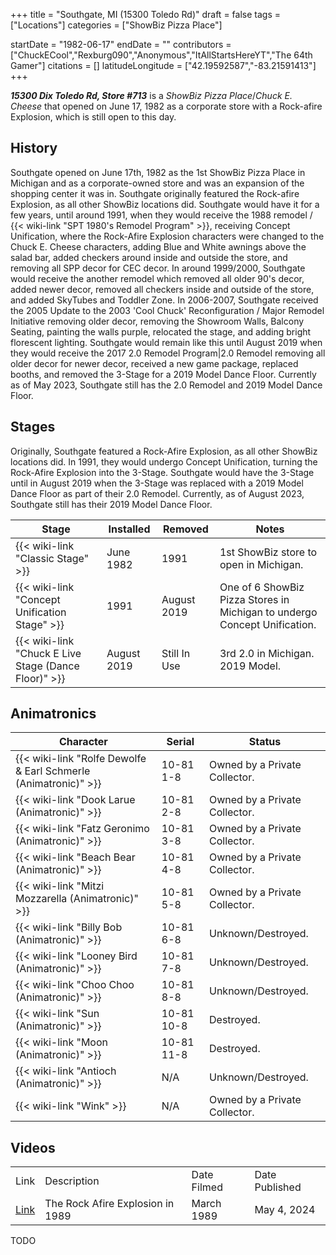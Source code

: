 +++
title = "Southgate, MI (15300 Toledo Rd)"
draft = false
tags = ["Locations"]
categories = ["ShowBiz Pizza Place"]


startDate = "1982-06-17"
endDate = ""
contributors = ["ChuckECool","Rexburg090","Anonymous","ItAllStartsHereYT","The 64th Gamer"]
citations = []
latitudeLongitude = ["42.19592587","-83.21591413"]
+++

***15300 Dix Toledo Rd, Store #713*** is a *ShowBiz Pizza Place*/*Chuck E. Cheese* that opened on June 17, 1982 as a corporate store with a Rock-afire Explosion, which is still open to this day.

## History

Southgate opened on June 17th, 1982 as the 1st ShowBiz Pizza Place in Michigan and as a corporate-owned store and was an expansion of the shopping center it was in. Southgate originally featured the Rock-afire Explosion, as all other ShowBiz locations did. Southgate would have it for a few years, until around 1991, when they would receive the 1988 remodel / {{< wiki-link "SPT 1980's Remodel Program" >}}, receiving Concept Unification, where the Rock-Afire Explosion characters were changed to the Chuck E. Cheese characters, adding Blue and White awnings above the salad bar, added checkers around inside and outside the store, and removing all SPP decor for CEC decor. In around 1999/2000, Southgate would receive the another remodel which removed all older 90's decor, added newer decor, removed all checkers inside and outside of the store, and added SkyTubes and Toddler Zone. In 2006-2007, Southgate received the 2005 Update to the 2003 'Cool Chuck' Reconfiguration / Major Remodel Initiative removing older decor, removing the Showroom Walls, Balcony Seating, painting the walls purple, relocated the stage, and adding bright florescent lighting. Southgate would remain like this until August 2019 when they would receive the 2017 2.0 Remodel Program|2.0 Remodel removing all older decor for newer decor, received a new game package, replaced booths, and removed the 3-Stage for a 2019 Model Dance Floor. Currently as of May 2023, Southgate still has the 2.0 Remodel and 2019 Model Dance Floor.

## Stages

Originally, Southgate featured a Rock-Afire Explosion, as all other ShowBiz locations did. In 1991, they would undergo Concept Unification, turning the Rock-Afire Explosion into the 3-Stage. Southgate would have the 3-Stage until in August 2019 when the 3-Stage was replaced with a 2019 Model Dance Floor as part of their 2.0 Remodel. Currently, as of August 2023, Southgate still has their 2019 Model Dance Floor.

| Stage                                                      | Installed   | Removed      | Notes                                                                     |
|------------------------------------------------------------|-------------|--------------|---------------------------------------------------------------------------|
| {{< wiki-link "Classic Stage" >}}                    | June 1982   | 1991         | 1st ShowBiz store to open in Michigan.                                    |
| {{< wiki-link "Concept Unification Stage" >}}        | 1991        | August 2019  | One of 6 ShowBiz Pizza Stores in Michigan to undergo Concept Unification. |
| {{< wiki-link "Chuck E Live Stage (Dance Floor)" >}} | August 2019 | Still In Use | 3rd 2.0 in Michigan. 2019 Model.                                          |

## Animatronics

| Character                                                                 | Serial     | Status                        |
|---------------------------------------------------------------------------|------------|-------------------------------|
| {{< wiki-link "Rolfe Dewolfe &amp; Earl Schmerle (Animatronic)" >}} | 10-81 1-8  | Owned by a Private Collector. |
| {{< wiki-link "Dook Larue (Animatronic)" >}}                        | 10-81 2-8  | Owned by a Private Collector. |
| {{< wiki-link "Fatz Geronimo (Animatronic)" >}}                     | 10-81 3-8  | Owned by a Private Collector. |
| {{< wiki-link "Beach Bear (Animatronic)" >}}                        | 10-81 4-8  | Owned by a Private Collector. |
| {{< wiki-link "Mitzi Mozzarella (Animatronic)" >}}                  | 10-81 5-8  | Owned by a Private Collector. |
| {{< wiki-link "Billy Bob (Animatronic)" >}}                         | 10-81 6-8  | Unknown/Destroyed.            |
| {{< wiki-link "Looney Bird (Animatronic)" >}}                       | 10-81 7-8  | Unknown/Destroyed.            |
| {{< wiki-link "Choo Choo (Animatronic)" >}}                         | 10-81 8-8  | Unknown/Destroyed.            |
| {{< wiki-link "Sun (Animatronic)" >}}                               | 10-81 10-8 | Destroyed.                    |
| {{< wiki-link "Moon (Animatronic)" >}}                              | 10-81 11-8 | Destroyed.                    |
| {{< wiki-link "Antioch (Animatronic)" >}}                           | N/A        | Unknown/Destroyed.            |
| {{< wiki-link "Wink" >}}                                            | N/A        | Owned by a Private Collector. |

## Videos

|                                                     |                                  |             |                |
|-----------------------------------------------------|----------------------------------|-------------|----------------|
| Link                                                | Description                      | Date Filmed | Date Published |
| [Link](https://www.youtube.com/watch?v=POi9zOCGzYU) | The Rock Afire Explosion in 1989 | March 1989  | May 4, 2024    |

TODO